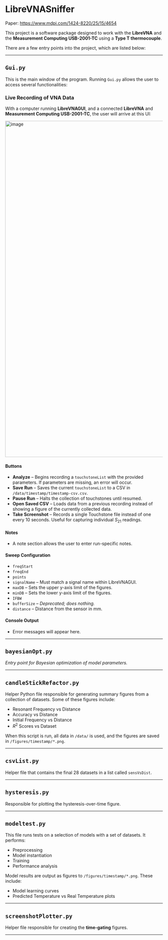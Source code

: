 

# LibreVNASniffer
Paper: https://www.mdpi.com/1424-8220/25/15/4654

This project is a software package designed to work with the **LibreVNA** and the **Measurement Computing USB-2001-TC** using a **Type T thermocouple**.

There are a few entry points into the project, which are listed below:

---

## `Gui.py`

This is the main window of the program. Running `Gui.py` allows the user to access several functionalities:

### Live Recording of VNA Data

With a computer running **LibreVNAGUI**, and a connected **LibreVNA** and **Measurement Computing USB-2001-TC**, the user will arrive at this UI:

<img width="552" height="1072" alt="image" src="https://github.com/user-attachments/assets/b6281525-5e6b-4d00-b517-c617725ca294" />

#### Buttons

* **Analyze** – Begins recording a `touchstoneList` with the provided parameters. If parameters are missing, an error will occur.
* **Save Run** – Saves the current `touchstoneList` to a CSV in `/data/timestamp/timestamp-csv.csv`.
* **Pause Run** – Halts the collection of touchstones until resumed.
* **Open Saved CSV** – Loads data from a previous recording instead of showing a figure of the currently collected data.
* **Take Screenshot** – Records a single Touchstone file instead of one every 10 seconds. Useful for capturing individual $S_{21}$ readings.

#### Notes

* A note section allows the user to enter run-specific notes.

#### Sweep Configuration

* `freqStart`
* `freqEnd`
* `points`
* `signalName` – Must match a signal name within LibreVNAGUI.
* `maxDB` – Sets the upper y-axis limit of the figures.
* `minDB` – Sets the lower y-axis limit of the figures.
* `IFBW`
* `bufferSize` – *Deprecated; does nothing.*
* `distance` – Distance from the sensor in mm.

#### Console Output

* Error messages will appear here.

---

## `bayesianOpt.py`

*Entry point for Bayesian optimization of model parameters.* 

---

## `candleStickRefactor.py`

Helper Python file responsible for generating summary figures from a collection of datasets. Some of these figures include:

* Resonant Frequency vs Distance
* Accuracy vs Distance
* Initial Frequency vs Distance
* $R^2$ Scores vs Dataset

When this script is run, all data in `/data/` is used, and the figures are saved in `/figures/timestamp/*.png`.

---

## `csvList.py`

Helper file that contains the final 28 datasets in a list called `sensVsDist`.

---

## `hysteresis.py`

Responsible for plotting the hysteresis-over-time figure.

---

## `modeltest.py`

This file runs tests on a selection of models with a set of datasets. It performs:

* Preprocessing
* Model instantiation
* Training
* Performance analysis

Model results are output as figures to `/figures/timestamp/*.png`. These include:

* Model learning curves
* Predicted Temperature vs Real Temperature plots

---

## `screenshotPlotter.py`

Helper file responsible for creating the **time-gating** figures.

---



